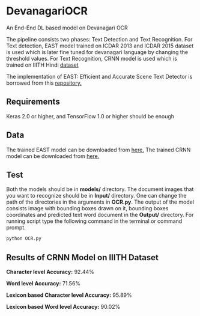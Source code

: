 # DevanagariOCR
An End-End DL based model on Devanagari OCR

The pipeline consists two phases: Text Detection and Text Recognition. For Text detection, EAST model trained on ICDAR 2013 and ICDAR 2015 dataset is used which is later
fine tuned for devanagari language by changing the threshold values. For Text Recognition, CRNN model is used which is trained on IIITH Hindi [dataset](https://cvit.iiit.ac.in/research/projects/cvit-projects/indic-hw-data)

The implementation of EAST: Efficient and Accurate Scene Text Detector is borrowed from this [repository.](https://github.com/kurapan/EAST)

## Requirements
Keras 2.0 or higher, and TensorFlow 1.0 or higher should be enough

## Data
The trained EAST model can be downloaded from [here.](https://drive.google.com/file/d/1Zf-hNC4XpxFLMPQoMBkIRZH2Cia15hCn/view?usp=sharing)
The trained CRNN model can be downloaded from [here.](https://drive.google.com/file/d/1JBS19RG73S6PfbV1CAdANbzqGB6id186/view?usp=sharing)

## Test
Both the models should be in **models/** directory. The document images that you want to recognize should be in **Input/** directory. One can change the path of the directories in the arguments in **OCR.py**. The output of the model consists image with bounding boxes drawn on it, bounding boxes coordinates and predicted text word document in the **Output/** directory. For running script type the following command in the terminal or command prompt.

```python
python OCR.py
```

## Results of CRNN Model on IIITH Dataset
**Character level Accuracy:** 92.44%

**Word level Accuracy:** 71.56% 

**Lexicon based Character level Accuracy:** 95.89%

**Lexicon based Word level Accuracy:** 90.02%

